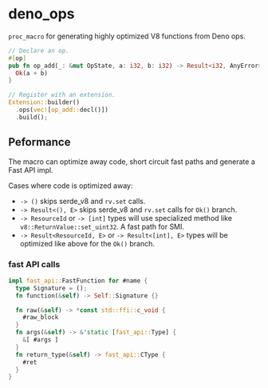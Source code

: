 # deno_ops

`proc_macro` for generating highly optimized V8 functions from Deno ops.

```rust
// Declare an op.
#[op]
pub fn op_add(_: &mut OpState, a: i32, b: i32) -> Result<i32, AnyError> {
  Ok(a + b)
}

// Register with an extension.
Extension::builder()
  .ops(vec![op_add::decl()])
  .build();
```

## Peformance

The macro can optimize away code, short circuit fast paths and generate a Fast API impl.

Cases where code is optimized away:
  - `-> ()` skips serde_v8 and `rv.set` calls.
  - `-> Result<(), E>` skips serde_v8 and `rv.set` calls for `Ok()` branch.
  - `-> ResourceId` or `-> [int]` types will use specialized method like `v8::ReturnValue::set_uint32`. A fast path for SMI.
  - `-> Result<ResourceId, E>` or `-> Result<[int], E>` types will be optimized like above for the `Ok()` branch.

### fast API calls

```rust
impl fast_api::FastFunction for #name {
  type Signature = ();
  fn function(&self) -> Self::Signature {}

  fn raw(&self) -> *const std::ffi::c_void {
    #raw_block
  }
  fn args(&self) -> &'static [fast_api::Type] {
    &[ #args ]
  }
  fn return_type(&self) -> fast_api::CType {
    #ret
  }
}
```